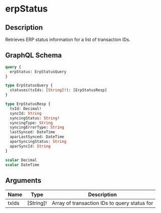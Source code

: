 # erpStatus

## Description
Retrieves ERP status information for a list of transaction IDs.

## GraphQL Schema
```graphql
query {
  erpStatus: ErpStatusQuery
}

type ErpStatusQuery {
  statuses(txIds: [String]!): [ErpStatusResp]
}

type ErpStatusResp {
  txId: Decimal!
  syncId: String
  syncingStatus: String!
  syncingType: String
  syncingErrorType: String
  lastSynced: DateTime
  aparLastSynced: DateTime
  aparSyncingStatus: String
  aparSyncId: String
}

scalar Decimal
scalar DateTime
```

## Arguments
| Name | Type | Description |
|------|------|-------------|
| txIds | [String]! | Array of transaction IDs to query status for |